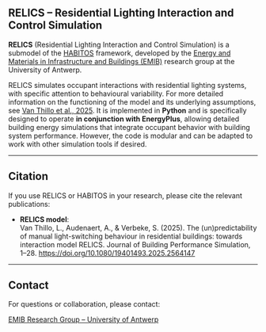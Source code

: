 ## RELICS – Residential Lighting Interaction and Control Simulation

**RELICS** (Residential Lighting Interaction and Control Simulation) is a submodel of the [HABITOS](../README.md) framework, developed by the [Energy and Materials in Infrastructure and Buildings (EMIB)](https://www.uantwerpen.be/en/research-groups/emib/) research group at the University of Antwerp.  

RELICS simulates occupant interactions with residential lighting systems, with specific attention to behavioural variability.
For more detailed information on the functioning of the model and its underlying assumptions, see [Van Thillo et al., 2025](https://doi.org/10.1080/19401493.2025.2564147).
It is implemented in **Python** and is specifically designed to operate **in conjunction with EnergyPlus**, allowing detailed building energy simulations that integrate occupant behavior with building system performance. However, the code is modular and can be adapted to work with other simulation tools if desired.

---

## Citation

If you use RELICS or HABITOS in your research, please cite the relevant publications:
- **RELICS model**:  
Van Thillo, L., Audenaert, A., & Verbeke, S. (2025). The (un)predictability of manual light-switching behaviour in residential buildings: towards interaction model RELICS. Journal of Building Performance Simulation, 1–28. https://doi.org/10.1080/19401493.2025.2564147
---

## Contact
For questions or collaboration, please contact:

[EMIB Research Group – University of Antwerp](mailto:stijn.verbeke@uantwerpen.be)

